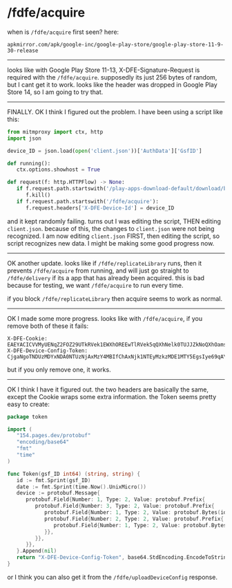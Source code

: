 # /fdfe/acquire

when is `/fdfe/acquire` first seen? here:

~~~
apkmirror.com/apk/google-inc/google-play-store/google-play-store-11-9-30-release
~~~

---------------------------------------------------------------------------------

looks like with Google Play Store 11-13, X-DFE-Signature-Request is required
with the `/fdfe/acquire`. supposedly its just 256 bytes of random, but I cant
get it to work. looks like the header was dropped in Google Play Store 14, so I
am going to try that.

---------------------------------------------------------------------------------

FINALLY. OK I think I figured out the problem. I have been using a script like
this:

~~~py
from mitmproxy import ctx, http
import json

device_ID = json.load(open('client.json'))['AuthData']['GsfID']

def running():
   ctx.options.showhost = True

def request(f: http.HTTPFlow) -> None:
   if f.request.path.startswith('/play-apps-download-default/download/by-id/'):
      f.kill()
   if f.request.path.startswith('/fdfe/acquire'):
      f.request.headers['X-DFE-Device-Id'] = device_ID
~~~

and it kept randomly failing. turns out I was editing the script, THEN editing
`client.json`. because of this, the changes to `client.json` were not being
recognized. I am now editing `client.json` FIRST, then editing the script, so
script recognizes new data. I might be making some good progress now.

---------------------------------------------------------------------------------

OK another update. looks like if `/fdfe/replicateLibrary` runs, then it
prevents `/fdfe/acquire` from running, and will just go straight to
`/fdfe/delivery` if its a app that has already been acquired. this is bad
because for testing, we want `/fdfe/acquire` to run every time.

if you block `/fdfe/replicateLibrary` then acquire seems to work as normal.

---------------------------------------------------------------------------------

OK I made some more progress. looks like with `/fdfe/acquire`, if you remove
both of these it fails:

~~~
X-DFE-Cookie: EAEYACICVVMyUENqZ2FOZ29UTkRVek1EWXhOREEwTlRVek5qQXhNelk0TUJJZkNoQXhOamsxTlRFeU16a3pNREUxTVRZNUVnc0l5ZTY5cUFZUTZPdWRCdz09QhQKBVVTLVRYEgsIycLRqQYQ4MGcW0oRCgJVUxILCMnC0akGEMi9oFtYAA
X-DFE-Device-Config-Token: CjgaNgoTNDUzMDYxNDA0NTUzNjAxMzY4MBIfChAxNjk1NTEyMzkzMDE1MTY5EgsIye69qAYQ6OudBw==
~~~

but if you only remove one, it works.

---------------------------------------------------------------------------------

OK I think I have it figured out. the two headers are basically the same,
except the Cookie wraps some extra information. the Token seems pretty easy to
create:

~~~go
package token

import (
   "154.pages.dev/protobuf"
   "encoding/base64"
   "fmt"
   "time"
)

func Token(gsf_ID int64) (string, string) {
   id := fmt.Sprint(gsf_ID)
   date := fmt.Sprint(time.Now().UnixMicro())
   device := protobuf.Message{
      protobuf.Field{Number: 1, Type: 2, Value: protobuf.Prefix{
         protobuf.Field{Number: 3, Type: 2, Value: protobuf.Prefix{
            protobuf.Field{Number: 1, Type: 2, Value: protobuf.Bytes(id)},
            protobuf.Field{Number: 2, Type: 2, Value: protobuf.Prefix{
               protobuf.Field{Number: 1, Type: 2, Value: protobuf.Bytes(date)},
            }},
         }},
      }},
   }.Append(nil)
   return "X-DFE-Device-Config-Token", base64.StdEncoding.EncodeToString(device)
}
~~~

or I think you can also get it from the `/fdfe/uploadDeviceConfig` response.
